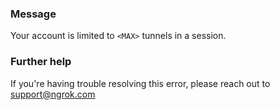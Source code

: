 
### Message
Your account is limited to <code>&lt;MAX&gt;</code> tunnels in a session.

### Further help
If you're having trouble resolving this error, please reach out to [support@ngrok.com](mailto:support@ngrok.com?subject=Help%20with%20ERR_NGROK_350)

